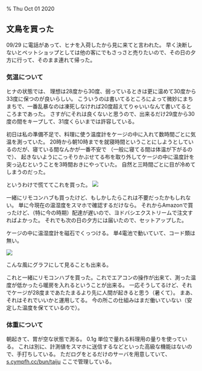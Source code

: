 % Thu Oct 01 2020

## 文鳥を買った

09/29 に電話があって、ヒナを入荷したから見に来てと言われた。
早く決断しないとペットショップとしては他の客にでもさっさと売りたいので、その日の夕方に行って、そのまま連れて帰った。

### 気温について

ヒナの状態では、
理想は28度から30度、弱っているときは更に温めて30度から33度に保つのが良いらしい。
こういうのは書いてるところによって微妙にまちまちで、一番乱暴なのは凍死しなければ20度超えてりゃいいなんて書いてるところまであった。
さすがにそれは良くないと思うので、出来るだけ29度から30度の間をキープして、31度くらいまでは許容している。

初日は私の準備不足で、料理に使う温度計をケージの中に入れて数時間ごとに気温を測っていた。
20時から朝10時までを就寝時間ということにしようとしているのだが、寝ている間なんかが一番不安で
（一般に寝てる間は体温が下がるので）、
起きないようにこっそりかぶせてる布を取り外してケージの中に温度計を突っ込むということを3時間おきにやっていた。
自然と三時間ごとに目が冷めてしまうのだった。

というわけで慌ててこれを買った。
[![](https://images-na.ssl-images-amazon.com/images/I/81FT12Xs5-L._AC_SX466_.jpg)](https://www.amazon.co.jp/gp/product/B07L4QNZVF)

一緒にリモコンハブも買ったけど、もしかしたらこれは不要だったかもしれない。
単に今現在の温湿度をスマホで確認するだけなら。
それからAmazonで買ったけど、（特に今の時期）配達が遅いので、ヨドバシエクストリームで注文すればよかった。
それでも次の日の夕方には届いたので、セットアップした。

ケージの中に温湿度計を磁石でくっつける。
単4電池で動いていて、コード類は無い。

![](https://i.imgur.com/5HRiQn5.jpg)

こんな風にグラフにして見ることも出来る。

これと一緒にリモコンハブを買った。これでエアコンの操作が出来て、測った温度が低かったら暖房を入れるということが出来る。
一応そうしてるけど、それでケージが28度まであたたまるより先に人間が起きると思う（暑くて）。
まあ、それはそれでいいかと運用してる。
今の所この仕組みはまだ働いていない（安定した温度を保てているので）。

### 体重について

朝起きて、胃が空な状態で測る。
0.1g 単位で量れる料理用の量りを使っている。
これは別に、計測値をスマホに送信するなどといった高級な機能はないので、手打ちしている。
ただログをとるだけのサーバを用意していて、
[s.cympfh.cc/bun/taiju](http://s.cympfh.cc/bun/taiju)
ここで管理している。

